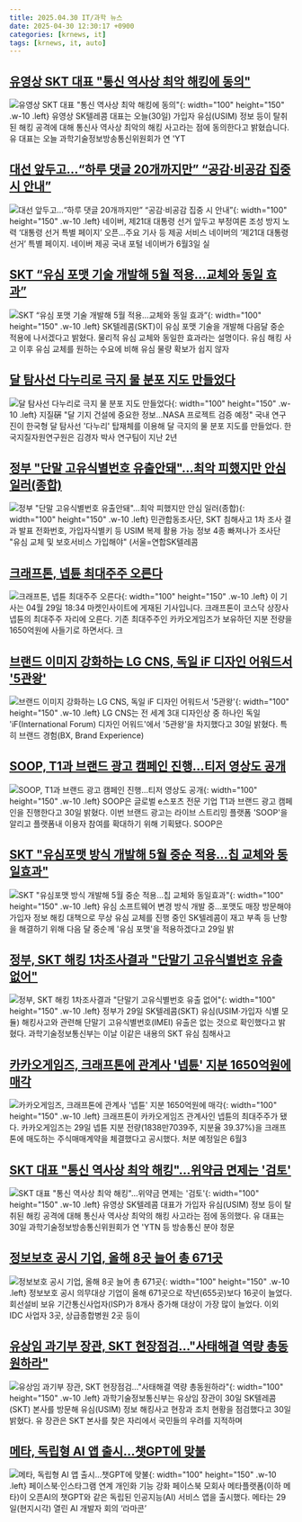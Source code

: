 ```yaml
---
title: 2025.04.30 IT/과학 뉴스
date: 2025-04-30 12:30:17 +0900
categories: [krnews, it]
tags: [krnews, it, auto]
---
```

## [유영상 SKT 대표 "통신 역사상 최악 해킹에 동의"](https://n.news.naver.com/mnews/article/055/0001254011)

![유영상 SKT 대표 "통신 역사상 최악 해킹에 동의"](https://mimgnews.pstatic.net/image/origin/055/2025/04/30/1254011.jpg?type=nf220_150){: width="100" height="150" .w-10 .left}
유영상 SK텔레콤 대표는 오늘(30일) 가입자 유심(USIM) 정보 등이 탈취된 해킹 공격에 대해 통신사 역사상 최악의 해킹 사고라는 점에 동의한다고 밝혔습니다. 유 대표는 오늘 과학기술정보방송통신위원회가 연 'YT

## [대선 앞두고…“하루 댓글 20개까지만” “공감·비공감 집중 시 안내”](https://n.news.naver.com/mnews/article/022/0004031892)

![대선 앞두고…“하루 댓글 20개까지만” “공감·비공감 집중 시 안내”](https://mimgnews.pstatic.net/image/origin/022/2025/04/30/4031892.jpg?type=nf220_150){: width="100" height="150" .w-10 .left}
네이버, 제21대 대통령 선거 앞두고 부정여론 조성 방지 노력 ‘대통령 선거 특별 페이지’ 오픈…주요 기사 등 제공 서비스 네이버의 ‘제21대 대통령 선거’ 특별 페이지. 네이버 제공 국내 포털 네이버가 6월3일 실

## [SKT “유심 포맷 기술 개발해 5월 적용…교체와 동일 효과”](https://n.news.naver.com/mnews/article/005/0001773178)

![SKT “유심 포맷 기술 개발해 5월 적용…교체와 동일 효과”](https://mimgnews.pstatic.net/image/origin/005/2025/04/29/1773178.jpg?type=nf220_150){: width="100" height="150" .w-10 .left}
SK텔레콤(SKT)이 유심 포맷 기술을 개발해 다음달 중순 적용에 나서겠다고 밝혔다. 물리적 유심 교체와 동일한 효과라는 설명이다. 유심 해킹 사고 이후 유심 교체를 원하는 수요에 비해 유심 물량 확보가 쉽지 않자

## [달 탐사선 다누리로 극지 물 분포 지도 만들었다](https://n.news.naver.com/mnews/article/001/0015360949)

![달 탐사선 다누리로 극지 물 분포 지도 만들었다](https://mimgnews.pstatic.net/image/origin/001/2025/04/30/15360949.jpg?type=nf220_150){: width="100" height="150" .w-10 .left}
지질硏 "달 기지 건설에 중요한 정보…NASA 프로젝트 검증 예정" 국내 연구진이 한국형 달 탐사선 '다누리' 탑재체를 이용해 달 극지의 물 분포 지도를 만들었다. 한국지질자원연구원은 김경자 박사 연구팀이 지난 2년

## [정부 "단말 고유식별번호 유출안돼"…최악 피했지만 안심 일러(종합)](https://n.news.naver.com/mnews/article/001/0015359704)

![정부 "단말 고유식별번호 유출안돼"…최악 피했지만 안심 일러(종합)](https://mimgnews.pstatic.net/image/origin/001/2025/04/29/15359704.jpg?type=nf220_150){: width="100" height="150" .w-10 .left}
민관합동조사단, SKT 침해사고 1차 조사 결과 발표 전화번호, 가입자식별키 등 USIM 복제 활용 가능 정보 4종 빠져나가 조사단 "유심 교체 및 보호서비스 가입해야" (서울=연합SK텔레콤

## [크래프톤, 넵튠 최대주주 오른다](https://n.news.naver.com/mnews/article/015/0005125907)

![크래프톤, 넵튠 최대주주 오른다](https://mimgnews.pstatic.net/image/origin/015/2025/04/30/5125907.jpg?type=nf220_150){: width="100" height="150" .w-10 .left}
이 기사는 04월 29일 18:34 마켓인사이트에 게재된 기사입니다. 크래프톤이 코스닥 상장사 넵튠의 최대주주 자리에 오른다. 기존 최대주주인 카카오게임즈가 보유하던 지분 전량을 1650억원에 사들기로 하면서다. 크

## [브랜드 이미지 강화하는 LG CNS, 독일 iF 디자인 어워드서 '5관왕'](https://n.news.naver.com/mnews/article/119/0002951198)

![브랜드 이미지 강화하는 LG CNS, 독일 iF 디자인 어워드서 '5관왕'](https://mimgnews.pstatic.net/image/origin/119/2025/04/30/2951198.jpg?type=nf220_150){: width="100" height="150" .w-10 .left}
LG CNS는 전 세계 3대 디자인상 중 하나인 독일 'iF(International Forum) 디자인 어워드'에서 '5관왕'을 차지했다고 30일 밝혔다. 특히 브랜드 경험(BX, Brand Experience)

## [SOOP, T1과 브랜드 광고 캠페인 진행…티저 영상도 공개](https://n.news.naver.com/mnews/article/031/0000928695)

![SOOP, T1과 브랜드 광고 캠페인 진행…티저 영상도 공개](https://mimgnews.pstatic.net/image/origin/031/2025/04/30/928695.jpg?type=nf220_150){: width="100" height="150" .w-10 .left}
SOOP은 글로벌 e스포츠 전문 기업 T1과 브랜드 광고 캠페인을 진행한다고 30일 밝혔다. 이번 브랜드 광고는 라이브 스트리밍 플랫폼 'SOOP'을 알리고 플랫폼내 이용자 참여를 확대하기 위해 기획됐다. SOOP은

## [SKT "유심포맷 방식 개발해 5월 중순 적용…칩 교체와 동일효과"](https://n.news.naver.com/mnews/article/001/0015359351)

![SKT "유심포맷 방식 개발해 5월 중순 적용…칩 교체와 동일효과"](https://mimgnews.pstatic.net/image/origin/001/2025/04/29/15359351.jpg?type=nf220_150){: width="100" height="150" .w-10 .left}
유심 소프트웨어 변경 방식 개발 중…포맷도 매장 방문해야 가입자 정보 해킹 대책으로 무상 유심 교체를 진행 중인 SK텔레콤이 재고 부족 등 난항을 해결하기 위해 다음 달 중순께 '유심 포맷'을 적용하겠다고 29일 밝

## [정부, SKT 해킹 1차조사결과 "단말기 고유식별번호 유출 없어"](https://n.news.naver.com/mnews/article/025/0003437534)

![정부, SKT 해킹 1차조사결과 "단말기 고유식별번호 유출 없어"](https://mimgnews.pstatic.net/image/origin/025/2025/04/29/3437534.jpg?type=nf220_150){: width="100" height="150" .w-10 .left}
정부가 29일 SK텔레콤(SKT) 유심(USIM·가입자 식별 모듈) 해킹사고와 관련해 단말기 고유식별번호(IMEI) 유출은 없는 것으로 확인했다고 밝혔다. 과학기술정보통신부는 이날 이같은 내용의 SKT 유심 침해사고

## [카카오게임즈, 크래프톤에 관계사 '넵튠' 지분 1650억원에 매각](https://n.news.naver.com/mnews/article/003/0013214040)

![카카오게임즈, 크래프톤에 관계사 '넵튠' 지분 1650억원에 매각](https://mimgnews.pstatic.net/image/origin/003/2025/04/29/13214040.jpg?type=nf220_150){: width="100" height="150" .w-10 .left}
크래프톤이 카카오게임즈 관계사인 넵튠의 최대주주가 됐다. 카카오게임즈는 29일 넵튠 지분 전량(1838만7039주, 지분율 39.37%)을 크래프톤에 매도하는 주식매매계약을 체결했다고 공시했다. 처분 예정일은 6월3

## [SKT 대표 "통신 역사상 최악 해킹"…위약금 면제는 '검토'](https://n.news.naver.com/mnews/article/015/0005125997)

![SKT 대표 "통신 역사상 최악 해킹"…위약금 면제는 '검토'](https://mimgnews.pstatic.net/image/origin/015/2025/04/30/5125997.jpg?type=nf220_150){: width="100" height="150" .w-10 .left}
유영상 SK텔레콤 대표가 가입자 유심(USIM) 정보 등이 탈취된 해킹 공격에 대해 통신사 역사상 최악의 해킹 사고라는 점에 동의했다. 유 대표는 30일 과학기술정보방송통신위원회가 연 'YTN 등 방송통신 분야 청문

## [정보보호 공시 기업, 올해 8곳 늘어 총 671곳](https://n.news.naver.com/mnews/article/092/0002372765)

![정보보호 공시 기업, 올해 8곳 늘어 총 671곳](https://mimgnews.pstatic.net/image/origin/092/2025/04/30/2372765.jpg?type=nf220_150){: width="100" height="150" .w-10 .left}
정보보호 공시 의무대상 기업이 올해 671곳으로 작년(655곳)보다 16곳이 늘었다. 회선설비 보유 기간통신사업자(ISP)가 8개사 증가해 대상이 가장 많이 늘었다. 이외 IDC 사업자 3곳, 상급종합병원 2곳 등이

## [유상임 과기부 장관, SKT 현장점검…"사태해결 역량 총동원하라"](https://n.news.naver.com/mnews/article/277/0005585966)

![유상임 과기부 장관, SKT 현장점검…"사태해결 역량 총동원하라"](https://mimgnews.pstatic.net/image/origin/277/2025/04/30/5585966.jpg?type=nf220_150){: width="100" height="150" .w-10 .left}
과학기술정보통신부는 유상임 장관이 30일 SK텔레콤(SKT) 본사를 방문해 유심(USIM) 정보 해킹사고 현장과 조치 현황을 점검했다고 30일 밝혔다. 유 장관은 SKT 본사를 찾은 자리에서 국민들의 우려를 지적하며

## [메타, 독립형 AI 앱 출시…챗GPT에 맞불](https://n.news.naver.com/mnews/article/366/0001073438)

![메타, 독립형 AI 앱 출시…챗GPT에 맞불](https://mimgnews.pstatic.net/image/origin/366/2025/04/30/1073438.jpg?type=nf220_150){: width="100" height="150" .w-10 .left}
페이스북·인스타그램 연계 개인화 기능 강화 페이스북 모회사 메타플랫폼(이하 메타)이 오픈AI의 챗GPT와 같은 독립된 인공지능(AI) 서비스 앱을 출시했다. 메타는 29일(현지시각) 열린 AI 개발자 회의 ‘라마콘’

